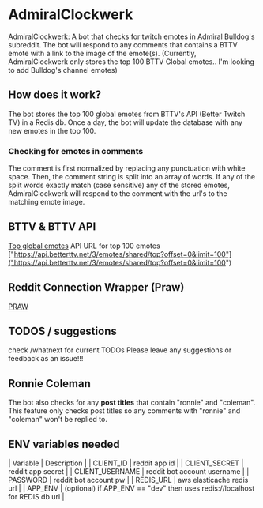 # AdmiralClockwerk

AdmiralClockwerk: A bot that checks for twitch emotes in Admiral Bulldog's subreddit. The bot will respond to any comments that contains a BTTV emote with a link to the image of the emote(s). (Currently, AdmiralClockwerk only stores the top 100 BTTV Global emotes.. I'm looking to add Bulldog's channel emotes) 

## How does it work?

The bot stores the top 100 global emotes from BTTV's API (Better Twitch TV) in a Redis db. Once a day, the bot will update the database with any new emotes in the top 100. 

### Checking for emotes in comments

The comment is first normalized by replacing any punctuation with white space. Then, the comment string is split into an array of words. If any of the split words 
exactly match (case sensitive) any of the stored emotes, AdmiralClockwerk will respond to the comment with the url's to the matching emote image.

## BTTV & BTTV API
[Top global emotes](https://betterttv.com/emotes/top)
API URL for top 100 emotes ["https://api.betterttv.net/3/emotes/shared/top?offset=0&limit=100"]("https://api.betterttv.net/3/emotes/shared/top?offset=0&limit=100")

## Reddit Connection Wrapper (Praw)
[PRAW](https://asyncpraw.readthedocs.io/en/latest/)
## TODOS / suggestions

check /whatnext for current TODOs
Please leave any suggestions or feedback as an issue!!!
## Ronnie Coleman

The bot also checks for any **post titles** that contain "ronnie" and "coleman". This feature only checks post titles so any comments with "ronnie" and "coleman" won't be replied to. 

## ENV variables needed

| Variable        | Description                                                                 |
| CLIENT_ID       | reddit app id                                                               |
| CLIENT_SECRET   | reddit app secret                                                           |
| CLIENT_USERNAME | reddit bot account username                                                 |
| PASSWORD        | reddit bot account pw                                                       |
| REDIS_URL       | aws elasticache redis url                                                   |
| APP_ENV         | (optional) if APP_ENV == "dev" then uses redis://localhost for REDIS db url |